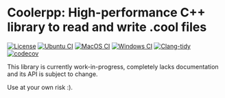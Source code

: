 <!--
Copyright (C) 2022 Roberto Rossini <roberros@uio.no>

SPDX-License-Identifier: MIT
-->

# Coolerpp: High-performance C++ library to read and write .cool files

[![License](https://img.shields.io/badge/license-MIT-green)](./LICENSE)
[![Ubuntu CI](https://github.com/robomics/coolerpp/actions/workflows/ubuntu-ci.yml/badge.svg)](https://github.com/robomics/coolerpp/actions/workflows/ubuntu-ci.yml)
[![MacOS CI](https://github.com/robomics/coolerpp/actions/workflows/macos-ci.yml/badge.svg)](https://github.com/robomics/coolerpp/actions/workflows/macos-ci.yml)
[![Windows CI](https://github.com/robomics/coolerpp/actions/workflows/windows-ci.yml/badge.svg)](https://github.com/robomics/coolerpp/actions/workflows/windows-ci.yml)
[![Clang-tidy](https://github.com/robomics/coolerpp/actions/workflows/run-clang-tidy.yml/badge.svg)](https://github.com/robomics/coolerpp/actions/workflows/run-clang-tidy.yml)
[![codecov](https://codecov.io/gh/robomics/coolerpp/branch/main/graph/badge.svg?token=P7N2ND9CIY)](https://codecov.io/gh/robomics/coolerpp)

This library is currently work-in-progress, completely lacks documentation and its API is subject to change.

Use at your own risk :).
